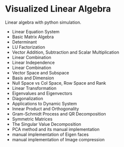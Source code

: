 # Visualized Linear Algebra
Linear algebra with python simulation.
<ul>
  <li>Linear Equation System</li> 
  <li>Basic Matrix Algebra</li> 
  <li>Determinant</li> 
  <li>LU Factorization</li> 
  <li>Vector Addition, Subtraction and Scalar Multiplication</li> 
  <li>Linear Combination</li> 
  <li>Linear Independence</li>
  <li>Linear Combination</li>
  <li>Vector Space and Subspace</li>
  <li>Basis and Dimension</li>
  <li>Null Space vs Col Space, Row Space and Rank</li>
  <li>Linear Transformation</li>
  <li>Eigenvalues and Eigenvectors</li>
  <li>Diagonalization</li>
  <li>Applications to Dynamic System</li>
  <li>Innear Product and Orthogonality</li>
  <li>Gram-Schmidt Process and QR Decomposition</li>
  <li>Symmetric Matrices</li>
  <li>The Singular Value Decomposition</li>
  <li>PCA method and its manual implementation</li>
  <li>manual implementation of Eigen faces</li>
  <li>manual implementation of Image compression</li>
</ul>
